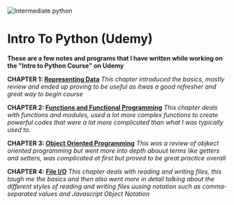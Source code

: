 ![Intermediate python](https://user-images.githubusercontent.com/86697301/126861711-681f33d2-c0ff-4b22-b7a5-020c5770e6bc.png)


# Intro To Python (Udemy)
**These are a few notes and programs that I have written while working on the "Intro to Python Course" on Udemy**

**CHAPTER 1: [Representing Data](https://github.com/Darrenrodricks/IntermediatePythonNanodegree/tree/main/RepresentingData)** 
  *This chapter introduced the basics, mostly review and ended up proving to be useful as itwas a good refresher and great way to begin course*
  
  
**CHAPTER 2: [Functions and Functional Programming](https://github.com/Darrenrodricks/IntermediatePythonNanodegree/tree/main/FunctionsAndFunctionalProgramming)**
*This chapter deals with functions and modules, used a lot more complex functions to create powerful codes that were a lot more complicated than what I was typically used to.*


**CHAPTER 3: [Object Oriented Programming](https://github.com/Darrenrodricks/IntermediatePythonNanodegree/tree/main/ObjectOrientedProgramming)**
*This was a review of objkect oriented programming but went more into depth abouut terms like getters and setters, was complicated at first but proved to be great practice overall*

**CHAPTER 4: [File I/O](https://github.com/Darrenrodricks/IntermediatePythonNanodegree/tree/main/IntermediateFileIO)**
*This chapter deals with reading and writing files, this taugh me the basics and then also went more in detail talking about the different styles of reading and writing files uusing notation such as comma-separated values and Javascript Object Notation*


